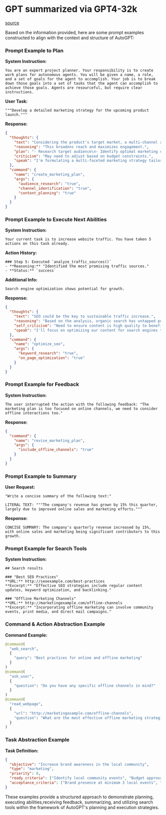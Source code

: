 
# GPT summarized via GPT4-32k

[source](auto-gpt.prompt.raw.md)

Based on the information provided, here are some prompt examples constructed to align with the context and structure of AutoGPT:

### Prompt Example to Plan

**System Instruction:**
```
You are an expert project planner. Your responsibility is to create work plans for autonomous agents. You will be given a name, a role, and a set of goals for the agent to accomplish. Your job is to break down those goals into a set of tasks that the agent can accomplish to achieve those goals. Agents are resourceful, but require clear instructions.
```

**User Task:**
```
"""Develop a detailed marketing strategy for the upcoming product launch."""
```

**Response:**
```json
{
  "thoughts": {
    "text": "Considering the product's target market, a multi-channel approach will be necessary.",
    "reasoning": "This broadens reach and maximizes engagement.",
    "plan": "- Research target audience\n- Identify optimal marketing channels\n- Plan content strategy",
    "criticism": "May need to adjust based on budget constraints.",
    "speak": "I'm formulating a multi-faceted marketing strategy tailored to our target demographic."
  },
  "command": {
    "name": "create_marketing_plan",
    "args": {
      "audience_research": "true",
      "channel_identification": "true",
      "content_planning": "true"
    }
  }
}
```

### Prompt Example to Execute Next Abilities

**System Instruction:**
```
Your current task is to increase website traffic. You have taken 5 actions on this task already.
```

**Action History:**
```
### Step 5: Executed `analyze_traffic_sources()`
- **Reasoning:** "Identified the most promising traffic sources."
- **Status:** `success`
```

**Additional Info:**
```
Search engine optimization shows potential for growth.
```

**Response:**
```json
{
  "thoughts": {
    "text": "SEO could be the key to sustainable traffic increase.",
    "reasoning": "Based on the analysis, organic search has untapped potential.",
    "self_criticism": "Need to ensure content is high quality to benefit from SEO.",
    "speak": "I'll focus on optimizing our content for search engines to attract more visitors."
  },
  "command": {
    "name": "optimize_seo",
    "args": {
      "keyword_research": "true",
      "on_page_optimization": "true"
    }
  }
}
```

### Prompt Example for Feedback

**System Instruction:**
```
The user interrupted the action with the following feedback: "The marketing plan is too focused on online channels, we need to consider offline interactions too."
```

**Response:**
```json
{
  "command": {
    "name": "revise_marketing_plan",
    "args": {
      "include_offline_channels": "true"
    }
  }
}
```

### Prompt Example to Summary

**User Request:**
```
"Write a concise summary of the following text:"

LITERAL TEXT: """The company's revenue has grown by 15% this quarter, largely due to improved online sales and marketing efforts."""
```

**Response:**
```
CONCISE SUMMARY: The company's quarterly revenue increased by 15%, with online sales and marketing being significant contributors to this growth.
```

### Prompt Example for Search Tools

**System Instruction:**
```
## Search results

### "Best SEO Practices"
**URL:** http://seoexample.com/best-practices  
**Excerpt:** "Effective SEO strategies include regular content updates, keyword optimization, and backlinking."

### "Offline Marketing Channels"
**URL:** http://marketingexample.com/offline-channels  
**Excerpt:** "Incorporating offline marketing can involve community events, print media, and direct mail campaigns."
```

### Command & Action Abstraction Example

**Command Example:**
```python
@command(
  "web_search",
  {
    "query": "Best practices for online and offline marketing"
  }
)
@command(
  "ask_user",
  {
    "question": "Do you have any specific offline channels in mind?"
  }
)
@command(
  "read_webpage",
  {
    "url": "http://marketingexample.com/offline-channels",
    "question": "What are the most effective offline marketing strategies?"
  }
)
```

### Task Abstraction Example

**Task Definition:** 
```json
{
  "objective": "Increase brand awareness in the local community",
  "type": "marketing",
  "priority": 8,
  "ready_criteria": ["Identify local community events", "Budget approval received"],
  "acceptance_criteria": ["Brand presence at minimum 3 local events", "10% increase in local website traffic"]
}
```

These examples provide a structured approach to demonstrate planning, executing abilities,receiving feedback, summarizing, and utilizing search tools within the framework of AutoGPT's planning and execution strategies.
